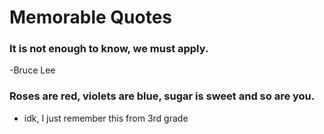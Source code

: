 # Memorable Quotes
### It is not enough to know, we must apply.
-Bruce Lee

### Roses are red, violets are blue, sugar is sweet and so are you.
+ idk, I just remember this from 3rd grade
